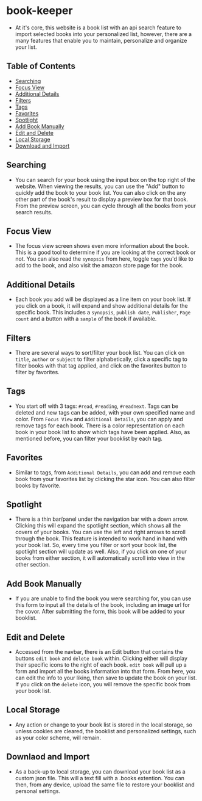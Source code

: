 # book-keeper

- At it's core, this website is a book list with an api search feature to import selected books into your personalized list, however, there are a many features that enable you to maintain, personalize and organize your list.

## Table of Contents

- [Searching](#searching)
- [Focus View](#focus-view)
- [Additional Details](#additional-details)
- [Filters](#filters)
- [Tags](#tags)
- [Favorites](#favorites)
- [Spotlight](#spotlight)
- [Add Book Manually](#add-book-manually)
- [Edit and Delete](#edit-and-delete)
- [Local Storage](#local-storage)
- [Download and Import](#download-and-import)


## Searching

- You can search for your book using the input box on the top right of the website. When viewing the results, you can use the "Add" button to quickly add the book to your book list. You can also click on the any other part of the book's result to display a preview box for that book. From the preview screen, you can cycle through all the books from your search results.

## Focus View

- The focus view screen shows even more information about the book. This is a good tool to determine if you are looking at the correct book or not. You can also read the `synopsis` from here, toggle `tags` you'd like to add to the book, and also visit the amazon store page for the book.

## Additional Details

- Each book you add will be displayed as a line item on your book list. If you click on a book, it will expand and show additional details for the specific book. This includes a `synopsis`, `publish date`, `Publisher`, `Page count` and a button with a `sample` of the book if available.

## Filters

- There are several ways to sort/filter your book list. You can click on `title`, `author` or `subject` to filter alphabetically, click a specific tag to filter books with that tag applied, and click on the favorites button to filter by favorites.

## Tags

- You start off with 3 tags: `#read`, `#reading`, `#readnext`. Tags can be deleted and new tags can be added, with your own specified name and color. From `Focus View` and `Additional Details`, you can apply and remove tags for each book. There is a color representation on each book in your book list to show which tags have been applied. Also, as mentioned before, you can filter your booklist by each tag.

## Favorites

- Similar to tags, from `Additional Details`, you can add and remove each book from your favorites list by clicking the star icon. You can also filter books by favorite.

## Spotlight

- There is a thin bar/panel under the navigation bar with a down arrow. Clicking this will expand the spotlight section, which shows all the covers of your books. You can use the left and right arrows to scroll through the book. This feature is intended to
work hand in hand with your book list. So, every time you filter or sort your book list, the spotlight section will update as well. Also, if you click on one of your books from either section, it will automatically scroll into view in the other section.

## Add Book Manually

- If you are unable to find the book you were searching for, you can use this form to input all the details of the book, including an image url for the covor. After submitting the form, this book will be added to your booklist.

## Edit and Delete

- Accessed from the navbar, there is an Edit button that contains the buttons `edit book` and `delete book` within. Clicking either will display their specific icons to the right of each book. `edit book` will pull up a form and import all the books information into that form. From here, you can edit the info to your liking, then save to update the book on your list. If you click on the `delete` icon, you will remove the specific book from your book list.

## Local Storage

- Any action or change to your book list is stored in the local storage, so unless cookies are cleared, the booklist and personalized settings, such as your color scheme, will remain.

## Downlaod and Import

- As a back-up to local storage, you can download your book list as a custom json file. This will a text fill with a .books extention. You can then, from any device, upload the same file to restore your booklist and personal settings.

